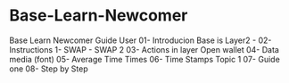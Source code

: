 # Base-Learn-Newcomer
Base Learn Newcomer Guide User
01- Introducion
 Base is Layer2 - 
02- Instructions
1- SWAP - SWAP 2
03- Actions in layer
 Open wallet
04- Data media
(font)
05- Average Time
 Times
06- Time Stamps
Topic 1
07- Guide one
08- Step by Step 
